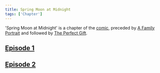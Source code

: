 ```yaml
---
title: Spring Moon at Midnight
tags: ['Chapter']
---
```

'Spring Moon at Midnight' is a chapter of the [comic](/_wiki/index.md), preceded by [A Family Portrait](/_wiki/a-family-portrait.md) and followed by [The Perfect Gift](/_wiki/the-perfect-gift.md).

## [Episode 1](https://tapas.io/episode/2106210)

## [Episode 2](https://tapas.io/episode/2106212)

